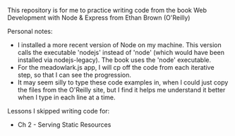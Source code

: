This repository is for me to practice writing code from the book Web Development with Node & Express from Ethan Brown (O'Reilly)

Personal notes:
* I installed a more recent version of Node on my machine.  This version calls the executable 'nodejs' instead of 'node' (which would have been installed via nodejs-legacy).  The book uses the 'node' executable.
* For the meadowlark.js app, I will cp off the code from each iterative step, so that I can see the progression.
* It may seem silly to type these code examples in, when I could just copy the files from the O'Reilly site, but I find it helps me understand it better when I type in each line at a time.

Lessons I skipped writing code for:
* Ch 2  - Serving Static Resources
